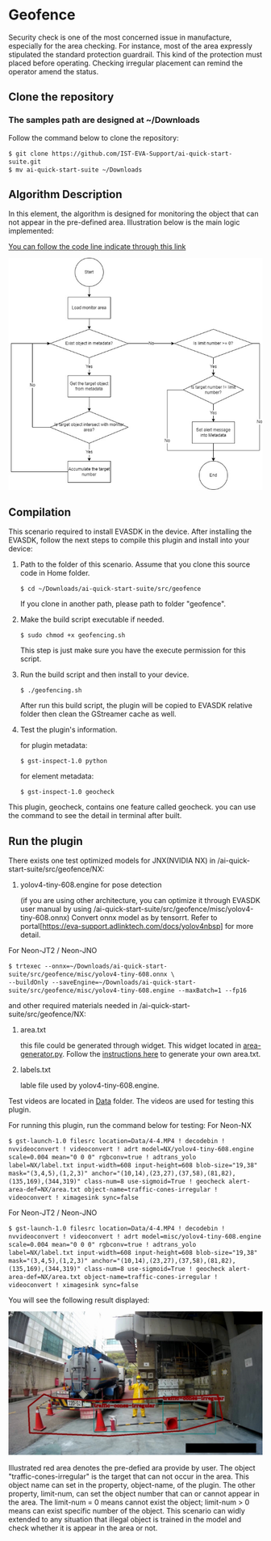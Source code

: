 # Geofence

Security check is one of the most concerned issue in manufacture, especially for the area checking. For instance, most of the area expressly stipulated the standard protection guardrail. This kind of the protection must placed before operating. Checking irregular placement can remind the operator amend the status.

## Clone the repository
### The samples path are designed at ~/Downloads

Follow the command below to clone the repository:

```
$ git clone https://github.com/IST-EVA-Support/ai-quick-start-suite.git
$ mv ai-quick-start-suite ~/Downloads
```

## Algorithm Description

In this element, the algorithm is designed for monitoring the object that can not appear in the pre-defined area. Illustration below is the main logic implemented:

[You can follow the code line indicate through this link](https://viewer.diagrams.net/?tags={}&highlight=0000ff&edit=_blank&layers=1&nav=1#R7VrbcuI4EP2WfeCRlC1jGx4zCcnObLKTKXY2m6ctYQvsYFtElgPk60fCMr5IGJKAMVVTlSJW69463afVdse4Cpe3BM69e%2ByioAM0d9kxrjsA6H0AOvxPc1epxLbtVDAlvisa5YKR%2F4aEUBPSxHdRXGpIMQ6oPy8LHRxFyKElGSQEL8rNJjgozzqHUzGjlgtGDgyQ1OzRd6mXSvvAzuV%2FIn%2FqZTPr1iCtCWHWWAwce9DFi4LIGHaMK4IxTZ%2FC5RUKuPIyvaT9brbUbhZGUET36bAyQhA8%2F5yAR6v7wwpevv20l11LrI2usg0jl%2B1fFDGhHp7iCAbDXPqF4CRyER9VY6W8zR3GcybUmfAZUboShwkTipnIo2EgatHSp%2F%2Fx7hemKD0Vaq6XYuR1YZUVIkpWhU68%2BFSsy7utS1k%2FWUtCcTFOiCP2%2FFWbjoH5Fs7Aw5sz%2Fwu5OBl1M7RBMkWiq%2F0y%2Bv%2FhcnZ7%2F%2FR0%2B3y1%2BOL8e%2F0ja8f1VphAnMEtwiFi62ENCAog9V%2FLuIICntNNu03XB%2ByzJQNNmJIlYCTsyDC08gjpOkWnHAbsobCKXLQGhxooddp4hUEidjBiM1IZPkHATJPDZOH5FI3mcK3kBfMOZRDAeJ7a68RfcjBtP6lXRCha1upW1IKyjkCmo0XBcoXIKxhtX9t%2BGCU9vltpstaemDP7bXJbTMmSTU7ptTJyaNjmbL0ClHRDks1J4%2BiDykD20YzXH47t1T0KJ3G%2F9%2F3bY%2FD9KvynC9oCw094Y7CnOzYODY19PYBS831J83%2FjU9q%2FXrD%2B3Bfssv%2BS9efO4PCUu%2B8h6wcn3c%2F5ednAOsAKKKc5zjUETdZS6yXh0R47GMqO7ZJPCm6mPg3g%2BAK6gR%2FNKHK8CweHTD6HSXDBZOwR%2Bt2XxHdm3ZhzbjdOGLMy8TjAY75eGFNE2ENMHPbreCj0WQDbpTCadR3Ia9hOmdiZXczZZo279fLEWtjTlP8fLv2Yuyw8fua8zHYc8SgWUehCCjvGTbYjvp6skwRl4uFwnMS76f8AbN81y161p6D7TUjQDN%2F3JBwMI7ddMZJhl7XW15oLkpRkPlDYzu8AqZbcdvpH6yTxkTn4YHxUGccCzYZHxkkAd0x2rY2ai%2BippbMDw%2BeSELgqNJjz84y3o6urV3DRN7RaGEkderZWwUu6ho%2Bip1atZ0P%2BA5n8Lx0nCRN2mIjjw0M5SoAWJeGYz7AH%2Bx%2BR82vYSldxvHUAulI6C%2FlKfwrv8XEKUaS1GnIC%2B6q9btnnYmR6T2Fldxi6PKbGkU8x4VoiCLbEsIxeg4ZVF9ucywmDnnzAt2uHWfGfmwvVhPA15Veqdhy8aZ3ao5rSwZ82R5LF%2BSfPkeybI213EKdVcp%2BauSOI044bxNVp9Wycjy07n6%2Bx0usw5SISp88Ln1m4REBnkNqxFE5Kmdqp3kAPF3%2FICGlzDr02a7o7vWq2KvYDclrtHLPoTSWJVMdcm648dprIFC5%2FE3KY%2B%2BV33ss1Zq%2BWOXa2t3e07%2Bm17Y%2FDTIp3yK2mJsPaQk2BH%2FrFfALTnQVDzh0p3%2FBNMOpvIRsZ1YikyRcNalDI7xVP9WFB8%2B7N3JfFBs24N7AtWDl8%2BlpNj3Joco4XqFPip0l6fC%2BrbbxIBi%2BtnqWq7dvJavKlv92stvPCtaG1P1Imq9BdG2kNVMIyVSbIbpLWgCrWOasb1uBkvuVz8YTqJXyLzRFoCnscre0QBoh%2FlqqFKI75t93rDAijQ%2B2%2BJXnXzPqqUcNAYX0HysOyYv6deerC86%2F1jeEv)

![Operation Idle Monitoring Flow Chart](../../resources/tank-car.jpg)

## Compilation

This scenario required to install EVASDK in the device. After installing the EVASDK, follow the next steps to compile this plugin and install into your device:

1. Path to the folder of this scenario. Assume that you clone this source code in Home folder.

   ```
   $ cd ~/Downloads/ai-quick-start-suite/src/geofence
   ```

   If you clone in another path, please path to folder "geofence".

2. Make the build script executable if needed.

   ```
   $ sudo chmod +x geofencing.sh
   ```

   This step is just make sure you have the execute permission for this script.

3. Run the build script and then install to your device.

   ```
   $ ./geofencing.sh
   ```

   After run this build script, the plugin will be copied to EVASDK relative folder then clean the GStreamer cache as well.

4. Test the plugin's information.

   for plugin metadata:

   ```
   $ gst-inspect-1.0 python
   ```

   for element metadata:

   ```
   $ gst-inspect-1.0 geocheck
   ```

This plugin, geocheck, contains one feature called geocheck. you can use the command to see the detail in terminal after built.

## Run the plugin

There exists one test optimized models for JNX(NVIDIA NX) in /ai-quick-start-suite/src/geofence/NX:

1. yolov4-tiny-608.engine for pose detection

   (if you are using other architecture, you can optimize it through EVASDK user manual by using /ai-quick-start-suite/src/geofence/misc/yolov4-tiny-608.onnx)
   Convert onnx model as by tensorrt. Refer to portal[https://eva-support.adlinktech.com/docs/yolov4nbsp] for more detail.

For Neon-JT2 / Neon-JNO
```
$ trtexec --onnx=~/Downloads/ai-quick-start-suite/src/geofence/misc/yolov4-tiny-608.onnx \
--buildOnly --saveEngine=~/Downloads/ai-quick-start-suite/src/geofence/misc/yolov4-tiny-608.engine --maxBatch=1 --fp16
``` 

and other required materials needed in /ai-quick-start-suite/src/geofence/NX:

1. area.txt 

   this file could be generated through widget. This widget located in [area-generator.py](../../widgets/area-generator.py). Follow the [instructions here](../../widgets/readme.md) to generate your own area.txt.

2. labels.txt

   lable file used by yolov4-tiny-608.engine.

Test videos are located in [Data](./Data) folder. The videos are used for testing this plugin.

For running this plugin, run the command below for testing:
For Neon-NX
```
$ gst-launch-1.0 filesrc location=Data/4-4.MP4 ! decodebin ! nvvideoconvert ! videoconvert ! adrt model=NX/yolov4-tiny-608.engine scale=0.004 mean="0 0 0" rgbconv=true ! adtrans_yolo label=NX/label.txt input-width=608 input-height=608 blob-size="19,38" mask="(3,4,5),(1,2,3)" anchor="(10,14),(23,27),(37,58),(81,82),(135,169),(344,319)" class-num=8 use-sigmoid=True ! geocheck alert-area-def=NX/area.txt object-name=traffic-cones-irregular ! videoconvert ! ximagesink sync=false
```

For Neon-JT2 / Neon-JNO
```
$ gst-launch-1.0 filesrc location=Data/4-4.MP4 ! decodebin ! nvvideoconvert ! videoconvert ! adrt model=misc/yolov4-tiny-608.engine scale=0.004 mean="0 0 0" rgbconv=true ! adtrans_yolo label=NX/label.txt input-width=608 input-height=608 blob-size="19,38" mask="(3,4,5),(1,2,3)" anchor="(10,14),(23,27),(37,58),(81,82),(135,169),(344,319)" class-num=8 use-sigmoid=True ! geocheck alert-area-def=NX/area.txt object-name=traffic-cones-irregular ! videoconvert ! ximagesink sync=false
```

You will see the following result displayed:

![displayed screen](../../resources/tankcar-event.jpg)

Illustrated red area denotes the pre-defied ara provide by user. The object "traffic-cones-irregular" is the target that can not occur in the area. This object name can set in the property, object-name, of the plugin. The other property, limit-num, can set the object number that can or cannot appear in the area.  The limit-num = 0 means cannot exist the object; limit-num > 0 means can exist specific number of the object. This scenario can widly extended to any situation that illegal object is trained in the model and check whether it is appear in the area or not.

